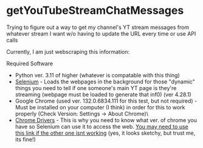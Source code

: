 # getYouTubeStreamChatMessages
Trying to figure out a way to get my channel's YT stream messages from whatever stream I want w/o having to update the URL every time or use API calls 


Currently, I am just webscraping this information: 

Required Software
* Python ver. 3.11 of higher (whatever is compatable with this thing) 
* [Selenium](https://pypi.org/project/selenium/) - Loads the webpages in the background for those "dynamic" things you need to tell if one someone's main YT page is they're streaming (webpage must be loaded to generate that inf0) (ver 4.28.1)
* Google Chrome (used ver. 132.0.6834.111 for this test, but not required) - Must be installed on your computer (I think) in order for this to work properly (Check Version: Settings -> About Chrome)\
* [Chrome Drivers](https://developer.chrome.com/docs/chromedriver/downloads) - This is why you need to know what ver. of chrome you have so Selenium can use it to access the web. [You may need to use this link if the other one isnt working](https://googlechromelabs.github.io/chrome-for-testing/#stable) (yes, it looks sketchy, but trust me, its fine!)




